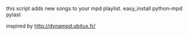 this script adds new songs to your mpd playlist.
easy_install python-mpd pylast

inspired by  http://dynampd.ubitux.fr/